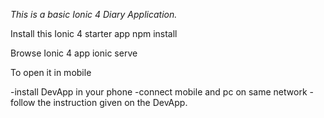 *This is a basic Ionic 4 Diary Application.*



Install this Ionic 4 starter app
npm install

Browse Ionic 4 app
ionic serve

To open it in mobile 

-install DevApp in your phone
-connect mobile and pc on same network
-follow the instruction given on the DevApp.
